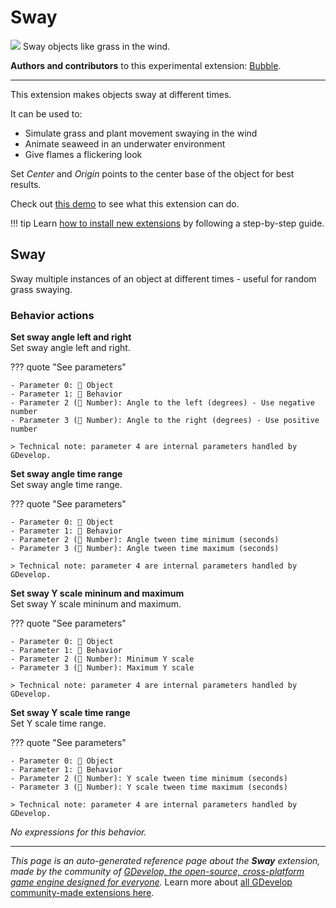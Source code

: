 # Sway

<img src="https://resources.gdevelop-app.com/assets/Icons/swap-horizontal-variant.svg" class="extension-icon"></img>
Sway objects like grass in the wind.

**Authors and contributors** to this experimental extension: [Bubble](https://gd.games/Bubble).

---

This extension makes objects sway at different times.

It can be used to:

- Simulate grass and plant movement swaying in the wind
- Animate seaweed in an underwater environment
- Give flames a flickering look 

Set *Center* and *Origin* points to the center base of the object for best results.

Check out [this demo](https://gd.games/bubble/swayexamples) to see what this extension can do.


!!! tip
    Learn [how to install new extensions](/gdevelop5/extensions/search) by following a step-by-step guide.



## Sway 

Sway multiple instances of an object at different times - useful for random grass swaying. 

### Behavior actions

**Set sway angle left and right**  
Set sway angle left and right.

??? quote "See parameters"

    - Parameter 0: 👾 Object
    - Parameter 1: 🧩 Behavior
    - Parameter 2 (🔢 Number): Angle to the left (degrees) - Use negative number
    - Parameter 3 (🔢 Number): Angle to the right (degrees) - Use positive number

    > Technical note: parameter 4 are internal parameters handled by GDevelop.

**Set sway angle time range**  
Set sway angle time range.

??? quote "See parameters"

    - Parameter 0: 👾 Object
    - Parameter 1: 🧩 Behavior
    - Parameter 2 (🔢 Number): Angle tween time minimum (seconds)
    - Parameter 3 (🔢 Number): Angle tween time maximum (seconds)

    > Technical note: parameter 4 are internal parameters handled by GDevelop.

**Set sway Y scale mininum and maximum**  
Set sway Y scale mininum and maximum.

??? quote "See parameters"

    - Parameter 0: 👾 Object
    - Parameter 1: 🧩 Behavior
    - Parameter 2 (🔢 Number): Minimum Y scale
    - Parameter 3 (🔢 Number): Maximum Y scale

    > Technical note: parameter 4 are internal parameters handled by GDevelop.

**Set sway Y scale time range**  
Set Y scale time range.

??? quote "See parameters"

    - Parameter 0: 👾 Object
    - Parameter 1: 🧩 Behavior
    - Parameter 2 (🔢 Number): Y scale tween time minimum (seconds)
    - Parameter 3 (🔢 Number): Y scale tween time maximum (seconds)

    > Technical note: parameter 4 are internal parameters handled by GDevelop.

_No expressions for this behavior._



---

*This page is an auto-generated reference page about the **Sway** extension, made by the community of [GDevelop, the open-source, cross-platform game engine designed for everyone](https://gdevelop.io/).* Learn more about [all GDevelop community-made extensions here](/gdevelop5/extensions).